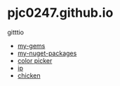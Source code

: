pjc0247.github.io
=================

gitttio

* [my-gems](my-gems)
* [my-nuget-packages](my-nuget-packges)
* [color picker](http://pjc0247.github.io/index_old.html)
* [ip](http://pjc0247.github.io/ip)
* [chicken](http://pjc0247.github.io/chicken)
 
 
  
  
 
 
